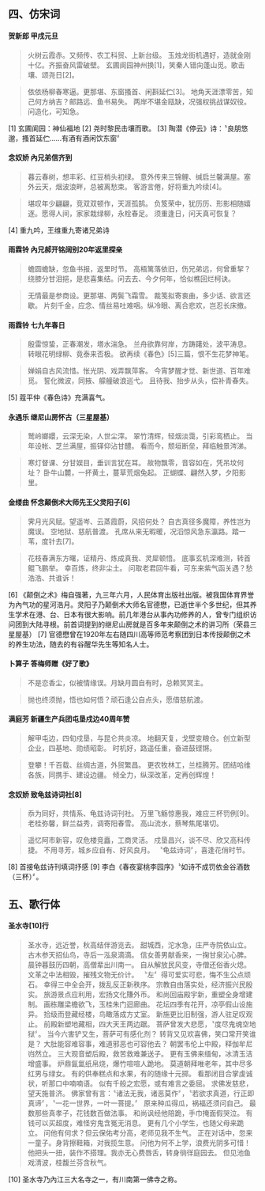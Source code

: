 ## 四、仿宋词

#### 贺新郎  甲戌元旦
> 火树云霞赤。又频传、农工科贸、上新台级。
> 玉烛龙街机遇好，造就金刚十亿。齐振奋风雷破壁。
> 玄圃阆园神州换[1]，笑秦人错向蓬山觅。歌击壤、颂尧日[2]。

> 依依杨柳春寒逼。更那堪、东窗搔首、闲斟延伫[3]。
> 地角天涯漂零苦，知己何方纳吉？邮路远、鱼书易失。
> 两岸不堪金瓯缺，况强权挑战谋奴役。问造化，可知急。

[1] 玄圃阆园：神仙福地
[2] 尧时黎民击壤而歌。
[3] 陶潜《停云》诗：〝良朋悠邈，搔首延伫......有酒有酒闲饮东窗〞

#### 念奴娇  內兄弟信齐到
> 暮云春树，想丰彩、红豆梢头初绿。
> 意外传来三锦鲤、缄启兰馨满屋。塞外云天，烟波浪畔，总被离愁束。
> 客游言倦，好将重九吟续[4]。

> 堪叹年少翩翩，竞双双顿作，天涯孤鹄。
> 负笈荣中，犹历历、形影相随嬉逐。愿得人间，家家栽绿柳，永栓春足。
> 须重逢日，问天真可恢复？

[4] 重九吟，王维重九寄诸兄弟诗

#### 雨霖铃  內兄郝开铭阔别20年返里探亲
> 蟾圆蟾缺，忽鱼书报，返里时节。
> 高梧篱落依旧，伤兄弟远，何曾重挈？
> 绕膝分甘泪挹，是悲喜集结。问去去、今夕何年，恰似樵回烂柯诀。

> 无情最是参商设。更那堪、两鬓飞霜雪。
> 裁笺拟寄衷曲，多少话、欲言还歇。
> 片刻千金，应念、情丝易吐难咽。纵冷眼、离合悲欢，岂忍长床撤。

#### 雨霖铃  七九年春日
> 殷雷惊蛰，正春潮发，塔水湍急。
> 兰舟欲靠何岸，方踌躇处，波平涛息。
> 转眼花明绿柳、竟泰来否极。
> 欲再续《春色》[5]三篇，恨不生花梦神笔。

> 婵娟自古风流惜。怅光阴、戏弄飘萍客。
> 今宵梦醒才觉、新世道、百年难觅。
> 誓化微波，同掖、艨艟破浪巡弋。
> 且待我、抬步从头，偿补青春失。

[5] 蔻平仲《春色诗》充满喜气。

#### 永遇乐  继尼山房怀古（三星屋基）
> 鹫岭嫏嬛，云深无染，人世尘滓。
> 翠竹清辉，轻烟淡霭，引彩鸾栖止。
> 当年设帐、芝兰满屋，振铎仰沾甘醴。
> 看而今，颓垣断垒，拜临触景涔涕。

> 寒灯督课、分甘娱目，垂训言犹在耳。
> 故物飘零，音容如在，凭吊坟何址？
> 卧牛山麓，一抔黄土，蔓草荒烟兔起。
> 正蝴蝶、翩然入梦，夕阳影里。

#### 金缕曲  怀念颠倒术大师先王父灵阳子[6]
> 霁月光风赋。望遥岑、云蒸霞蔚，风招何处？
> 自古真径多魔障，养性岂为魔误。
> 空地狱、慈航普渡。
> 孔席从来无暇暖，况滔惊风急东瀛路。踏一苇，度针去[7]。

> 花枝春满东方曙，证精丹、炼成真我、灵犀顿悟。
> 底事玄机深难测，转首鲲飞鹏举。
> 幸百炼，终非尘土。
> 问取老君回牛看，可东来紫气函关遇？愁浩浩、共谁诉！

[6] 《颠倒之术》梅自强著，九三年六月，人民体育出版社出版。被我国体育界誉为內气功的星河浩月。灵阳子乃颠倒术大师名官德懋，已逝世半个多世纪，但其养生学术在港、台、日本有很大影响。前几年港台从事內功修养的人，曾专门组织访问团到大陆寻根。前首词提到的继尼山房就是百多年来颠倒之术的讲习所（荣县三星屋基）
[7] 官德懋曾在1920年左右随四川高等师范考察团到日本传授颠倒之术的养生功法，随去的有谷醒华先生等知名人士。

#### 卜算子  答梅师赠《好了歌》
> 不是恋香尘，似被情缘误。月缺月圆自有时，总赖冥冥主。

> 抛也终须抛，悟也如何悟？顽石逢公自点头，愿借慈航渡。

#### 满庭芳  新疆生产兵团屯垦戍边40周年赞
> 解甲屯边，四旬戍垦，与昆仑共炎凉。
> 地翻天复，戈壁变粮仓。创立新型企业，四基地、勋绩昭彰。
> 时机好，路遥任重，奋进鼓铿锵。

> 登攀！千百载、丝绸古道，外贸繁昌。
> 更农牧林工，兰桂腾芳。团结哈维各族，同携手、建设边疆。
> 倾全力，纵深改革，定再创辉煌！

#### 念奴娇  致龟兹诗词社[8]
> 忝为同好，共情系、龟兹诗词刊社。
> 万里飞觞惊惠我，难应三杯罚例[9]。
> 老桂弥馨，鲜兰益秀，调寄阳春雪。
> 高山流水，蔡琴焦尾堪切。

> 遥忆阿市新容，叹危楼竞矗，工商灵活。
> 戍垦昌兴，谈不尽、欣又高科传捷。
> 不用寻芳，城乡应自有、好风良月。
> 〝龟兹诗词〞，喜逢花俏时节。

[8] 首接龟兹诗刊填词抒感
[9] 李白《春夜宴桃李园序》〝如诗不成罚依金谷酒数（三杯）〞。

## 五、歌行体

#### 圣水寺[10]行
> 圣水寺，远近誉，秋高结伴游览去。
> 甜城西，沱水急，庄严寺院依山立。
> 古木参天招仙鸟，寺后一泓泉滴滴。
> 信女善男献香来，一掬甘泉沁心脾。
> 晨钟暮鼓历四朝，高僧辈出川南一。
> 自从解放民风变，寺僧还俗香火熄。
> 文革之中法相毁，摧残文物无价计。
> 〝左〞得可爱实可悲，悔不生公点顽石。
> 幸得三中全会开，拨乱反正新秩序。
> 宗教自由落实处，经济振兴民殷实。
> 旅游景点应利用，宏扬文化賺外币。
> 和尚回庙殿宇新，重塑全身增建制。
> 画栋雕梁檐欲飞，玉桂朱门迴廊曲。
> 花坛四季有花开，凉亭假山设施异。
> 拾级而登藏经楼，鸟瞰落成方丈室。
> 新施更比旧制强，游人驻足叹观止。
> 前殿新塑地藏相，四大天王两边踞。
> 菩萨曾发大悲愿，〝度尽鬼魂空地狱〞。
> 当今六害铲又生，菩萨可有感化剂？
> 转背又见欢喜佛，笑口常开笑谁是？
> 大肚能容难容事，难道邪恶也可容他去？
> 朝罢韦伦上中殿，释伽牟尼岿然立。
> 三大观音塑后殿，救苦救难兼送子。
> 更有玉佛来缅甸，冰清玉洁增盛事。
> 炉鼎氤氲纸帛烧，爆竹喧喧人跪地。
> 莫道朝拜唯老年，其中尽多红男与绿女。
> 有的供奉糕点和水果，有的随缘十元掷。
> 看那闭目合掌虔诚状，听那口中喃喃语。
> 似有千般之宏愿，或有难言之委屈。
> 求佛发慈悲，望天施普济。
> 佛家曾有言：〝诸法无我，诸恶莫作〞，〝若欲求真道，行正即真谛〞，〝一花一世界，一叶一菩提。〞
> 原来种瓜得瓜，祸福还须问自己。
> 最数那些真孝子，花钱数百做法事。
> 和尚讽经他陪跪，手巾掩面假哭泣。
> 有钱可以买超度，难怪穷鬼含冤无消息。
> 更有几个小学生，也随父母来跪立。
> 问他有何求？但云保佑考分高，老师见我不生气。
> 正在对话中，忽来一童子。身背擦鞋箱，对我揽生意。
> 问他为何不上学，浪费光阴多可惜！
> 他把头一扭，装作不搭理。我亦无心费唇舌，转身徜徉庭园去。
> 但见池鱼戏清波，桂馥兰芬含秋气。

[10] 圣水寺乃內江三大名寺之一，有川南第一佛寺之称。
